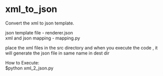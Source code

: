 # xml_to_json

Convert the xml to json template.

json template file   - renderer.json</br>
xml and json mapping - mapping.py</br>

place the xml files in the src directory and when you execute the code , it will generate the json file in same name in dest dir

How to Execute:</br>
$python xml_2_json.py

